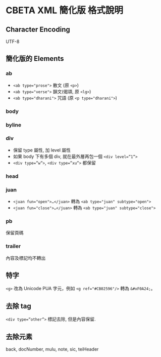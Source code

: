 # CBETA XML 簡化版 格式說明

## Character Encoding

UTF-8

## 簡化版的 Elements

### ab

* `<ab type="prose">` 散文 (原 `<p>`)
* `<ab type="verse">` 韻文(偈頌, 原 `<lg>`)
* `<ab type="dharani">` 咒語 (原 `<p type="dharani">`)

### body

### byline

### div

* 保留 type 屬性, 加 level 屬性
* 如果 body 下有多個 div, 就在最外層再包一個 `<div level=”1”>`
* `<div type=”w”>`, `<div type=”xu”>` 都保留

### head

### juan

* `<juan fun="open">…</juan>` 轉為 `<ab type="juan" subtype="open">`
* `<juan fun="close">…</juan>` 轉為 `<ab type="juan" subtype="close">`

### pb

保留頁碼

### trailer

內容及標記均不轉出

## 特字

`<g>` 改為 Unicode PUA 字元，例如 `<g ref="#CB02596"/>` 轉為 `&#xF0A24;`。

## 去除 tag

`<div type=”other”>` 標記去除, 但是內容保留.

## 去除元素

back, docNumber, mulu, note, sic, teiHeader
